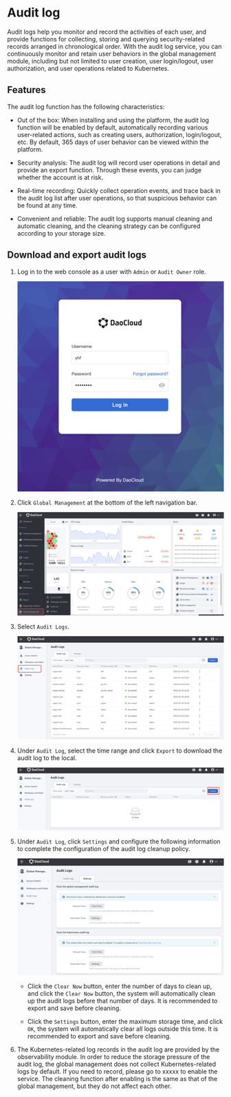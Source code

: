 # Audit log

Audit logs help you monitor and record the activities of each user, and provide functions for collecting, storing and querying security-related records arranged in chronological order.
With the audit log service, you can continuously monitor and retain user behaviors in the global management module, including but not limited to user creation, user login/logout, user authorization, and user operations related to Kubernetes.

## Features

The audit log function has the following characteristics:

- Out of the box: When installing and using the platform, the audit log function will be enabled by default, automatically recording various user-related actions, such as creating users, authorization, login/logout, etc. By default, 365 days of user behavior can be viewed within the platform.

- Security analysis: The audit log will record user operations in detail and provide an export function. Through these events, you can judge whether the account is at risk.

- Real-time recording: Quickly collect operation events, and trace back in the audit log list after user operations, so that suspicious behavior can be found at any time.

- Convenient and reliable: The audit log supports manual cleaning and automatic cleaning, and the cleaning strategy can be configured according to your storage size.

## Download and export audit logs

1. Log in to the web console as a user with `Admin` or `Audit Owner` role.

    ![login to web console](../images/login02.png)

2. Click `Global Management` at the bottom of the left navigation bar.

    ![Global Management](../images/ws01.png)

3. Select `Audit Logs`.

    ![Audit Log](../images/audit01.png)

4. Under `Audit Log`, select the time range and click `Export` to download the audit log to the local.

    ![Audit Log](../images/audit02.png)

5. Under `Audit Log`, click `Settings` and configure the following information to complete the configuration of the audit log cleanup policy.

    ![Audit Log](../images/audit03.png)

    - Click the `Clear Now` button, enter the number of days to clean up, and click the `Clear Now` button, the system will automatically clean up the audit logs before that number of days. It is recommended to export and save before cleaning.

    - Click the `Settings` button, enter the maximum storage time, and click `OK`, the system will automatically clear all logs outside this time. It is recommended to export and save before cleaning.

6. The Kubernetes-related log records in the audit log are provided by the observability module. In order to reduce the storage pressure of the audit log, the global management does not collect Kubernetes-related logs by default.
   If you need to record, please go to xxxxx to enable the service. The cleaning function after enabling is the same as that of the global management, but they do not affect each other.
